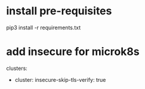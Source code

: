 # install pre-requisites
pip3 install -r requirements.txt


# add insecure for microk8s 
clusters:
- cluster:
    insecure-skip-tls-verify: true
